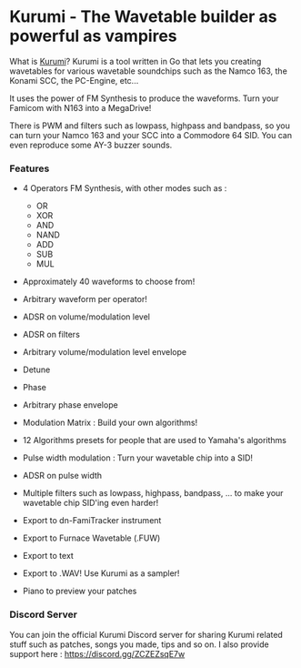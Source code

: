 # Kurumi - The Wavetable builder as powerful as vampires

What is [Kurumi](https://en.touhouwiki.net/wiki/Kurumi)?
Kurumi is a tool written in Go that lets you creating wavetables for various wavetable soundchips such as the Namco 163, the Konami SCC, the PC-Engine, etc...

It uses the power of FM Synthesis to produce the waveforms. Turn your Famicom with N163 into a MegaDrive!

There is PWM and filters such as lowpass, highpass and bandpass, so you can turn your Namco 163 and your SCC into a Commodore 64 SID. You can even reproduce some AY-3 buzzer sounds.

### Features
 - 4 Operators FM Synthesis, with other modes such as :
    - OR
    - XOR
    - AND
    - NAND
    - ADD
    - SUB
    - MUL

 - Approximately 40 waveforms to choose from!
 - Arbitrary waveform per operator!
 - ADSR on volume/modulation level
 - ADSR on filters
 - Arbitrary volume/modulation level envelope
 - Detune
 - Phase
 - Arbitrary phase envelope
 - Modulation Matrix : Build your own algorithms!
 - 12 Algorithms presets for people that are used to Yamaha's algorithms
 - Pulse width modulation : Turn your wavetable chip into a SID!
 - ADSR on pulse width
 - Multiple filters such as lowpass, highpass, bandpass, ... to make your wavetable chip SID'ing even harder!
 - Export to dn-FamiTracker instrument
 - Export to Furnace Wavetable (.FUW)
 - Export to text
 - Export to .WAV! Use Kurumi as a sampler!
 - Piano to preview your patches
 
### Discord Server
You can join the official Kurumi Discord server for sharing Kurumi related stuff such as patches, songs you made, tips and so on. I also provide support here :
https://discord.gg/ZCZEZsqE7w
